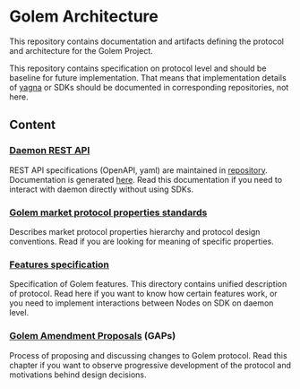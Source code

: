 # Golem Architecture

This repository contains documentation and artifacts defining the protocol and architecture for the Golem Project.


This repository contains specification on protocol level and should be baseline for
future implementation. That means that implementation details of [yagna](https://github.com/golemfactory/yagna)
or SDKs should be documented in corresponding repositories, not here.

## Content

### [Daemon REST API](https://golemfactory.github.io/ya-client/)

REST API specifications (OpenAPI, yaml) are maintained in [repository](https://github.com/golemfactory/ya-client/tree/master/specs).
Documentation is generated [here](https://golemfactory.github.io/ya-client/).
Read this documentation if you need to interact with daemon directly without using SDKs. 

### [Golem market protocol properties standards](./standards/README.md)

Describes market protocol properties hierarchy and protocol design conventions.
Read if you are looking for meaning of specific properties.

### [Features specification](./specs/README.md)

Specification of Golem features. This directory contains unified description of protocol.
Read here if you want to know how certain features work, or you need to implement interactions
between Nodes on SDK on daemon level.

### [Golem Amendment Proposals](./gaps/Readme.md) (GAPs)

Process of proposing and discussing changes to Golem protocol.
Read this chapter if you want to observe progressive development of the protocol and motivations
behind design decisions.

